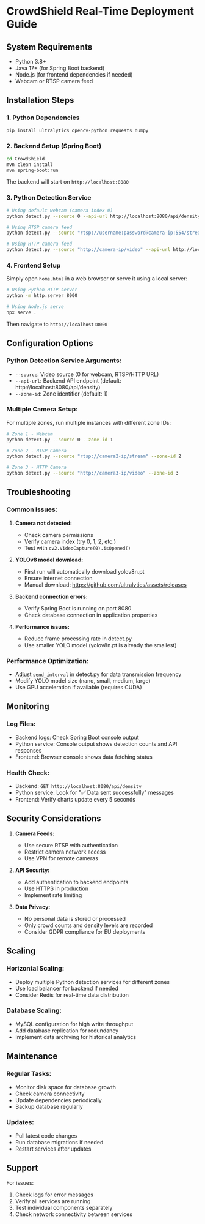 # CrowdShield Real-Time Deployment Guide

## System Requirements
- Python 3.8+
- Java 17+ (for Spring Boot backend)
- Node.js (for frontend dependencies if needed)
- Webcam or RTSP camera feed

## Installation Steps

### 1. Python Dependencies
```bash
pip install ultralytics opencv-python requests numpy
```

### 2. Backend Setup (Spring Boot)
```bash
cd CrowdShield
mvn clean install
mvn spring-boot:run
```

The backend will start on `http://localhost:8080`

### 3. Python Detection Service
```bash
# Using default webcam (camera index 0)
python detect.py --source 0 --api-url http://localhost:8080/api/density --zone-id 1

# Using RTSP camera feed
python detect.py --source "rtsp://username:password@camera-ip:554/stream" --api-url http://localhost:8080/api/density --zone-id 1

# Using HTTP camera feed
python detect.py --source "http://camera-ip/video" --api-url http://localhost:8080/api/density --zone-id 1
```

### 4. Frontend Setup
Simply open `home.html` in a web browser or serve it using a local server:
```bash
# Using Python HTTP server
python -m http.server 8000

# Using Node.js serve
npx serve .
```

Then navigate to `http://localhost:8000`

## Configuration Options

### Python Detection Service Arguments:
- `--source`: Video source (0 for webcam, RTSP/HTTP URL)
- `--api-url`: Backend API endpoint (default: http://localhost:8080/api/density)
- `--zone-id`: Zone identifier (default: 1)

### Multiple Camera Setup:
For multiple zones, run multiple instances with different zone IDs:
```bash
# Zone 1 - Webcam
python detect.py --source 0 --zone-id 1

# Zone 2 - RTSP Camera
python detect.py --source "rtsp://camera2-ip/stream" --zone-id 2

# Zone 3 - HTTP Camera  
python detect.py --source "http://camera3-ip/video" --zone-id 3
```

## Troubleshooting

### Common Issues:

1. **Camera not detected:**
   - Check camera permissions
   - Verify camera index (try 0, 1, 2, etc.)
   - Test with `cv2.VideoCapture(0).isOpened()`

2. **YOLOv8 model download:**
   - First run will automatically download yolov8n.pt
   - Ensure internet connection
   - Manual download: https://github.com/ultralytics/assets/releases

3. **Backend connection errors:**
   - Verify Spring Boot is running on port 8080
   - Check database connection in application.properties

4. **Performance issues:**
   - Reduce frame processing rate in detect.py
   - Use smaller YOLO model (yolov8n.pt is already the smallest)

### Performance Optimization:
- Adjust `send_interval` in detect.py for data transmission frequency
- Modify YOLO model size (nano, small, medium, large)
- Use GPU acceleration if available (requires CUDA)

## Monitoring

### Log Files:
- Backend logs: Check Spring Boot console output
- Python service: Console output shows detection counts and API responses
- Frontend: Browser console shows data fetching status

### Health Check:
- Backend: `GET http://localhost:8080/api/density`
- Python service: Look for "✅ Data sent successfully" messages
- Frontend: Verify charts update every 5 seconds

## Security Considerations

1. **Camera Feeds:**
   - Use secure RTSP with authentication
   - Restrict camera network access
   - Use VPN for remote cameras

2. **API Security:**
   - Add authentication to backend endpoints
   - Use HTTPS in production
   - Implement rate limiting

3. **Data Privacy:**
   - No personal data is stored or processed
   - Only crowd counts and density levels are recorded
   - Consider GDPR compliance for EU deployments

## Scaling

### Horizontal Scaling:
- Deploy multiple Python detection services for different zones
- Use load balancer for backend if needed
- Consider Redis for real-time data distribution

### Database Scaling:
- MySQL configuration for high write throughput
- Add database replication for redundancy
- Implement data archiving for historical analytics

## Maintenance

### Regular Tasks:
- Monitor disk space for database growth
- Check camera connectivity
- Update dependencies periodically
- Backup database regularly

### Updates:
- Pull latest code changes
- Run database migrations if needed
- Restart services after updates

## Support

For issues:
1. Check logs for error messages
2. Verify all services are running
3. Test individual components separately
4. Check network connectivity between services
